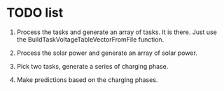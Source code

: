 TODO list
=========

1. Process the tasks and generate an array of tasks.
   It is there. Just use the BuildTaskVoltageTableVectorFromFile function. 

2. Process the solar power and generate an array of solar power.

3. Pick two tasks, generate a series of charging phase.
4. Make predictions based on the charging phases.
